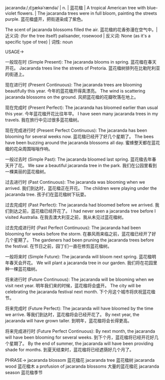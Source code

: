 jacaranda:/ˌdʒækəˈrændə/ | n. | 蓝花楹 | A tropical American tree with blue-violet flowers. |  The jacaranda trees were in full bloom, painting the streets purple. 蓝花楹盛开，把街道染成了紫色。

The scent of jacaranda blossoms filled the air. 蓝花楹的花香弥漫在空气中。| 近义词: (for the tree itself)  palisander, rosewood | 反义词:  None (as it's a specific type of tree) | 词性: noun


USAGE->

一般现在时 (Simple Present):
The jacaranda blooms in spring. 蓝花楹在春天开花。
Jacaranda trees line the streets of Pretoria.  蓝花楹树排列在比勒陀利亚的街道上。

现在进行时 (Present Continuous):
The jacaranda trees are blooming beautifully this year. 今年的蓝花楹开得真漂亮。
The wind is scattering jacaranda blossoms on the ground. 风把蓝花楹的花瓣吹落在地上。

现在完成时 (Present Perfect):
The jacaranda has bloomed earlier than usual this year. 今年蓝花楹开花比往年早。
I have seen many jacaranda trees in my travels. 我在旅行中见过很多蓝花楹树。

现在完成进行时 (Present Perfect Continuous):
The jacaranda has been blooming for several weeks now. 蓝花楹已经开了好几个星期了。
The bees have been buzzing around the jacaranda blossoms all day. 蜜蜂整天都在蓝花楹的花朵周围嗡嗡作响。

一般过去时 (Simple Past):
The jacaranda bloomed last spring. 蓝花楹去年春天开了花。
We saw a beautiful jacaranda tree in the park. 我们在公园里看到一棵美丽的蓝花楹树。

过去进行时 (Past Continuous):
The jacaranda was blooming when we arrived. 我们到达时，蓝花楹正在开花。
The children were playing under the jacaranda tree. 孩子们在蓝花楹树下玩耍。

过去完成时 (Past Perfect):
The jacaranda had bloomed before we arrived. 我们到达之前，蓝花楹已经开花了。
I had never seen a jacaranda tree before I visited Australia. 在我去澳大利亚之前，我从未见过蓝花楹树。

过去完成进行时 (Past Perfect Continuous):
The jacaranda had been blooming for weeks before the storm. 在暴风雨来临之前，蓝花楹已经开了好几个星期了。
The gardeners had been pruning the jacaranda trees before the festival.  在节日之前，园丁们一直在修剪蓝花楹树。

一般将来时 (Simple Future):
The jacaranda will bloom next spring. 蓝花楹明年春天会开花。
We will plant a jacaranda tree in our garden. 我们将在花园里种一棵蓝花楹树。

将来进行时 (Future Continuous):
The jacaranda will be blooming when we visit next year. 明年我们来的时候，蓝花楹将会盛开。
The city will be celebrating the jacaranda festival next month.  下个月这个城市将庆祝蓝花楹节。

将来完成时 (Future Perfect):
The jacaranda will have bloomed by the time we arrive. 等我们到达时，蓝花楹将会已经开花了。
By next year, the jacaranda will have grown taller. 到明年，蓝花楹将会长得更高。

将来完成进行时 (Future Perfect Continuous):
By next month, the jacaranda will have been blooming for several weeks. 到下个月，蓝花楹将已经开花好几个星期了。
By the end of summer, the jacaranda will have been providing shade for months. 到夏天结束时，蓝花楹将已经遮荫好几个月了。


PHRASE->
jacaranda blossom 蓝花楹花
jacaranda tree 蓝花楹树
jacaranda wood 蓝花楹木
a profusion of jacaranda blossoms  大量的蓝花楹花
jacaranda season 蓝花楹季节
